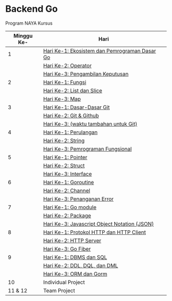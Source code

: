 # Backend Go
Program NAYA Kursus

Minggu Ke- | Hari
-|-
1 | [Hari Ke-1: Ekosistem dan Pemrograman Dasar Go](./01.md#hari-ke-1-ekosistem-dan-pemrograman-dasar-go)
||[Hari Ke-2: Operator](./01.md#hari-ke-2-operator)
||[Hari Ke-3: Pengambilan Keputusan](./01.md#hari-ke-3-pengambilan-keputusan)
2 | [Hari Ke-1: Fungsi](./02.md#hari-ke-1-fungsi)
||[Hari Ke-2: List dan Slice](./02.md#hari-ke-2-list-dan-slice)
||[Hari Ke-3: Map](./02.md#hari-ke-3-map)
3 | [Hari Ke-1: Dasar-Dasar Git](./03.md#hari-ke-1-dasar-dasar-git)
||[Hari Ke-2: Git & Github](./03.md#hari-ke-2-git--github)
||[Hari Ke-3: (waktu tambahan untuk Git)](./02.md#hari-ke-3-map)
4 | [Hari Ke-1: Perulangan](./04.md#hari-ke-1-perulangan)
||[Hari Ke-2: String](./04.md#hari-ke-2-string)
||[Hari Ke-3: Pemrograman Fungsional](./04.md#hari-ke-3-pemrograman-fungsional)
5 | [Hari Ke-1: Pointer](./05.md#hari-ke-1-pointer)
||[Hari Ke-2: Struct](./05.md#hari-ke-2-struct)
||[Hari Ke-3: Interface](./05.md#hari-ke-3-interface)
6 | [Hari Ke-1: Goroutine](./06.md#hari-ke-1-goroutine)
||[Hari Ke-2: Channel](./06.md#hari-ke-2-channel)
||[Hari Ke-3: Penanganan Error](./06.md#hari-ke-3-penanganan-error)
7 | [Hari Ke-1: Go module](./07.md#hari-ke-1-go-module)
||[Hari Ke-2: Package](./07.md#hari-ke-2-package)
||[Hari Ke-3: Javascript Object Notation (JSON)](./07.md#hari-ke-3-javascript-object-notation-json)
8 |  [Hari Ke-1: Protokol HTTP dan HTTP Client](./08.md#hari-ke-1-protokol-http-dan-http-client)
||[Hari Ke-2: HTTP Server](./08.md#hari-ke-2-http-server)
||[Hari Ke-3: Go Fiber](./08.md#hari-ke-3-go-fiber)
9 | [Hari Ke-1: DBMS dan SQL](./09.md#hari-ke-1-dbms-dan-sql)
||[Hari Ke-2: DDL, DQL, dan DML](./09.md#hari-ke-2-ddl-dql-dan-dml)
||[Hari Ke-3: ORM dan Gorm](./09.md#hari-ke-3-orm-dan-gorm)
10 | Individual Project
11 & 12 | Team Project
